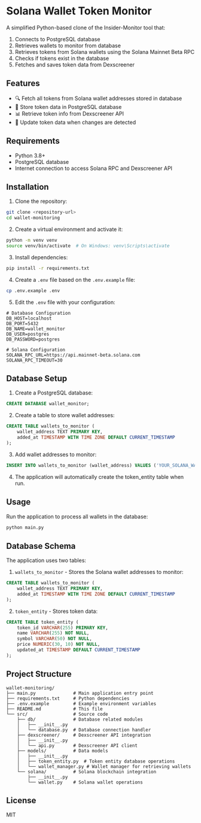 # Solana Wallet Token Monitor

A simplified Python-based clone of the Insider-Monitor tool that:

1. Connects to PostgreSQL database
2. Retrieves wallets to monitor from database
3. Retrieves tokens from Solana wallets using the Solana Mainnet Beta RPC
4. Checks if tokens exist in the database
5. Fetches and saves token data from Dexscreener

## Features

- 🔍 Fetch all tokens from Solana wallet addresses stored in database
- 💾 Store token data in PostgreSQL database
- 📊 Retrieve token info from Dexscreener API
- 🔄 Update token data when changes are detected

## Requirements

- Python 3.8+
- PostgreSQL database
- Internet connection to access Solana RPC and Dexscreener API

## Installation

1. Clone the repository:
```bash
git clone <repository-url>
cd wallet-monitoring
```

2. Create a virtual environment and activate it:
```bash
python -m venv venv
source venv/bin/activate  # On Windows: venv\Scripts\activate
```

3. Install dependencies:
```bash
pip install -r requirements.txt
```

4. Create a `.env` file based on the `.env.example` file:
```bash
cp .env.example .env
```

5. Edit the `.env` file with your configuration:
```
# Database Configuration
DB_HOST=localhost
DB_PORT=5432
DB_NAME=wallet_monitor
DB_USER=postgres
DB_PASSWORD=postgres

# Solana Configuration
SOLANA_RPC_URL=https://api.mainnet-beta.solana.com
SOLANA_RPC_TIMEOUT=30
```

## Database Setup

1. Create a PostgreSQL database:
```sql
CREATE DATABASE wallet_monitor;
```

2. Create a table to store wallet addresses:
```sql
CREATE TABLE wallets_to_monitor (
    wallet_address TEXT PRIMARY KEY,
    added_at TIMESTAMP WITH TIME ZONE DEFAULT CURRENT_TIMESTAMP
);
```

3. Add wallet addresses to monitor:
```sql
INSERT INTO wallets_to_monitor (wallet_address) VALUES ('YOUR_SOLANA_WALLET_ADDRESS');
```

4. The application will automatically create the token_entity table when run.

## Usage

Run the application to process all wallets in the database:
```bash
python main.py
```

## Database Schema

The application uses two tables:

1. `wallets_to_monitor` - Stores the Solana wallet addresses to monitor:
```sql
CREATE TABLE wallets_to_monitor (
    wallet_address TEXT PRIMARY KEY,
    added_at TIMESTAMP WITH TIME ZONE DEFAULT CURRENT_TIMESTAMP
);
```

2. `token_entity` - Stores token data:
```sql
CREATE TABLE token_entity (
    token_id VARCHAR(255) PRIMARY KEY,
    name VARCHAR(255) NOT NULL,
    symbol VARCHAR(50) NOT NULL,
    price NUMERIC(30, 10) NOT NULL,
    updated_at TIMESTAMP DEFAULT CURRENT_TIMESTAMP
);
```

## Project Structure

```
wallet-monitoring/
├── main.py              # Main application entry point
├── requirements.txt     # Python dependencies
├── .env.example         # Example environment variables
├── README.md            # This file
└── src/                 # Source code
    ├── db/              # Database related modules
    │   ├── __init__.py
    │   └── database.py  # Database connection handler
    ├── dexscreener/     # Dexscreener API integration
    │   ├── __init__.py
    │   └── api.py       # Dexscreener API client
    ├── models/          # Data models
    │   ├── __init__.py
    │   ├── token_entity.py  # Token entity database operations
    │   └── wallet_manager.py # Wallet manager for retrieving wallets
    └── solana/          # Solana blockchain integration
        ├── __init__.py
        └── wallet.py    # Solana wallet operations
```

## License

MIT 